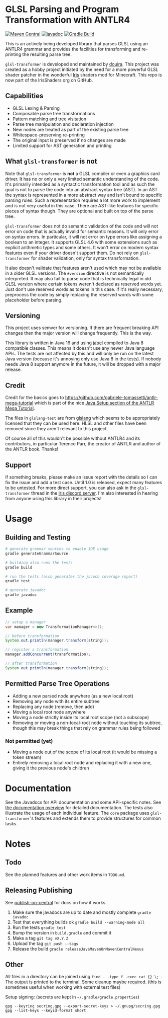 # GLSL Parsing and Program Transformation with ANTLR4

[![Maven Central](https://maven-badges.herokuapp.com/maven-central/io.github.douira/glsl-transformer/badge.svg)](https://maven-badges.herokuapp.com/maven-central/io.github.douira/glsl-transformer)
[![javadoc](https://javadoc.io/badge2/io.github.douira/glsl-transformer/javadoc.svg)](https://javadoc.io/doc/io.github.douira/glsl-transformer)
[![Gradle Build](https://github.com/douira/glsl-transformer/actions/workflows/gradle.yml/badge.svg)](https://github.com/douira/glsl-transformer/actions/workflows/gradle.yml)

This is an actively being developed library that parses GLSL using an ANTLR4 grammar and provides the facilities for transforming and re-printing the resulting parse tree.

`glsl-transformer` is developed and maintained by [douira](https://github.com/douira). This project was created as a hobby project initiated by the need for a more powerful GLSL shader patcher in the wonderful [Iris](https://github.com/IrisShaders/Iris/) shaders mod for Minecraft. This repo is now part of the IrisShaders org on GitHub.

## Capabilities

- GLSL Lexing & Parsing
- Composable parse tree transformations
- Pattern matching and tree visitation
- Parse tree manipulation and declaration injection
- New nodes are treated as part of the existing parse tree
- Whitespace-preserving re-printing
- The original input is preserved if no changes are made
- Limited support for AST generation and printing

## What `glsl-transformer` is not

Note that `glsl-transformer` is **not** a GLSL compiler or even a graphics card driver. It has no or only a very limited semantic understanding of the code. It's primarily intended as a syntactic transformation tool and as such the goal is not to parse the code into an abstract syntax tree (AST). In an AST the syntax is represented in a more abstract way and isn't bound to specific parsing rules. Such a representation requires a lot more work to implement and is not very useful in this case. There are AST-like features for specific pieces of syntax though. They are optional and built on top of the parse tree.

`glsl-transformer` does not do semantic validation of the code and will not error on code that is actually invalid for semantic reasons. It will only error on syntax errors. In particular, it will not error on type errors like assigning a boolean to an integer. It supports GLSL 4.6 with some extensions such as explicit arithmetic types and some others. It won't error on modern syntax features even if your driver doesn't support them. Do not rely on `glsl-transformer` for shader validation, only for syntax transformation.

It also doesn't validate that features aren't used which may not be available in a older GLSL versions. The `#version` directive is not semantically interpreted. It may also fail to parse code that is technically legal in old GLSL version where certain tokens weren't declared as reserved words yet. Just don't use reserved words as tokens in this case. If it's really necessary, preprocess the code by simply replacing the reserved words with some placeholder before parsing.

## Versioning

This project uses semver for versioning. If there are frequent breaking API changes then the major version will change frequently. This is the way.

This library is written in Java 16 and using [jabel](https://github.com/bsideup/jabel) compiled to Java 8 compatible classes. This means it doesn't use any newer Java language APIs. The tests are not affected by this and will only be run on the latest Java version (because it's annoying only use Java 8 in the tests). If nobody needs Java 8 support anymore in the future, it will be dropped with a major release.

## Credit

Credit for the basics goes to https://github.com/gabriele-tomassetti/antlr-mega-tutorial which is part of the nice [Java Setup section of the ANTLR Mega Tutorial](https://tomassetti.me/antlr-mega-tutorial/#java-setup).

The files in `glslang-test` are from [glslang](https://github.com/KhronosGroup/glslang/tree/master/Test) which seems to be appropriately licensed that they can be used here. HLSL and other files have been removed since they aren't relevant to this project.

Of course all of this wouldn't be possible without ANTLR4 and its contributors, in particular Terence Parr, the creator of ANTLR and author of the ANTLR book. Thanks!

## Support

If something breaks, please make an issue report with the details so I can fix the issue and add a test case. Until 1.0 is released, expect many features to be untested. For more direct support, you can also ask in the `glsl-transformer` thread in the [Iris discord server](https://discord.gg/jQJnav2jPu). I'm also interested in hearing from anyone using this library in their projects!

# Usage

## Building and Testing

```bash
# generate grammar sources to enable IDE usage
gradle generateGrammarSource

# building also runs the tests
gradle build

# run the tests (also generates the jacoco coverage report)
gradle test

# generate javadoc
gradle javadoc
```

## Example

```java
// setup a manager
var manager = new TransformationManager<>();

// before transformation
System.out.println(manager.transform(string));

// register a transformation
manager.addConcurrent(transformation);

// after transformation
System.out.println(manager.transform(string));
```

## Permitted Parse Tree Operations

- Adding a new parsed node anywhere (as a new local root)
- Removing any node with its entire subtree
- Replacing any node (remove, then add)
- Moving a local root node anywhere
- Moving a node strictly inside its local root scope (not a subscope)
- Removing or moving a non-local-root node without touching its subtree, though this may break things that rely on grammar rules being followed

### Not permitted (yet)

- Moving a node out of the scope of its local root (it would be missing a token stream)
- Entirely removing a local root node and replacing it with a new one, giving it the previous node's children

# Documentation

See the Javadocs for API documentation and some API-specific notes. See [the documentation overview](docs/overview.md) for detailed documentation. The tests also illustrate the usage of each individual feature. The `core` package uses `glsl-transformer`'s features and extends them to provide structures for common tasks.

# Notes

## Todo

See the planned features and other work items in `TODO.md`.

## Releasing Publishing

See [publish-on-central](https://github.com/DanySK/publish-on-central) for docs on how it works.

1. Make sure the javadocs are up to date and mostly complete `gradle javadoc`
2. Test that everything builds ok `gradle build --warning-mode all`
3. Run the tests `gradle test`
4. Bump the version in `build.gradle` and commit it
5. Make a tag `git tag vX.Y.Z`
6. Upload the tag `git push --tags`
7. Release the build `gradle releaseJavaMavenOnMavenCentralNexus`

## Other

All files in a directory can be joined using `find . -type f -exec cat {} \; `. The output is printed to the terminal. Some cleanup maybe required. (this is sometimes useful when working with external test files)

Setup signing: (secrets are kept in `~/.gradle/gradle.properties`)

```
gpg --keyring secring.gpg --export-secret-keys > ~/.gnupg/secring.gpg
gpg --list-keys --keyid-format short
```

